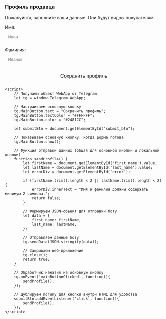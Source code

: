 <!DOCTYPE html>
<html lang="ru">
<head>
    <meta charset="UTF-8">
    <meta name="viewport" content="width=device-width, initial-scale=1.0">
    <title>Регистрация продавца</title>
    <!-- Подключаем скрипт от Telegram -->
    <script src="https://telegram.org/js/telegram-web-app.js"></script>
    <style>
        body { font-family: -apple-system, BlinkMacSystemFont, 'Segoe UI', Roboto, Helvetica, Arial, sans-serif; padding: 15px; color: var(--tg-theme-text-color); background-color: var(--tg-theme-bg-color); }
        .form-group { margin-bottom: 15px; }
        label { display: block; margin-bottom: 5px; }
        input { width: 95%; padding: 10px; border: 1px solid var(--tg-theme-hint-color); border-radius: 5px; background-color: var(--tg-theme-secondary-bg-color); color: var(--tg-theme-text-color); }
        button { width: 100%; padding: 12px; background-color: var(--tg-theme-button-color); color: var(--tg-theme-button-text-color); border: none; border-radius: 5px; cursor: pointer; font-size: 16px; }
        #error { color: var(--tg-theme-destructive-text-color); margin-top: 10px; }
    </style>
</head>
<body>
    <h3>Профиль продавца</h3>
    <p>Пожалуйста, заполните ваши данные. Они будут видны покупателям.</p>
    <div class="form-group">
        <label for="first_name">Имя:</label>
        <input type="text" id="first_name" placeholder="Иван">
    </div>
    <div class="form-group">
        <label for="last_name">Фамилия:</label>
        <input type="text" id="last_name" placeholder="Иванов">
    </div>
    <p id="error"></p>
    <button id="submit_btn">Сохранить профиль</button>

    <script>
        // Получаем объект WebApp от Telegram
        let tg = window.Telegram.WebApp;

        // Настраиваем основную кнопку
        tg.MainButton.text = "Сохранить профиль";
        tg.MainButton.textColor = "#FFFFFF";
        tg.MainButton.color = "#2481CC";

        let submitBtn = document.getElementById("submit_btn");

        // Показываем основную кнопку, когда форма готова
        tg.MainButton.show();

        // Функция отправки данных (общая для основной кнопки и локальной кнопки)
        function sendProfile() {
            let firstName = document.getElementById('first_name').value;
            let lastName = document.getElementById('last_name').value;
            let errorDiv = document.getElementById('error');

            if (firstName.trim().length < 2 || lastName.trim().length < 2) {
                errorDiv.innerText = "Имя и фамилия должны содержать минимум 2 символа.";
                return false;
            }

            // Формируем JSON-объект для отправки боту
            let data = {
                first_name: firstName,
                last_name: lastName,
            };

            // Отправляем данные боту
            tg.sendData(JSON.stringify(data));
            
            // Закрываем веб-приложение
            tg.close();
            return true;
        }

        // Обработчик нажатия на основную кнопку
        tg.onEvent('mainButtonClicked', function(){
            sendProfile();
        });

        // Дублируем логику для кнопки внутри HTML для удобства
        submitBtn.addEventListener('click', function(){
            sendProfile();
        });
    </script>
</body>
</html>
